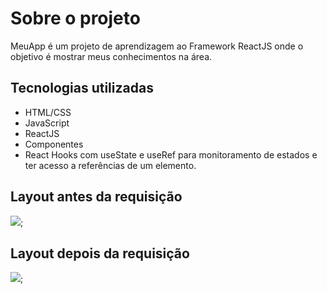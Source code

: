 # Sobre o projeto

MeuApp é um projeto de aprendizagem ao Framework ReactJS onde o objetivo é mostrar meus conhecimentos na área.

## Tecnologias utilizadas

- HTML/CSS
- JavaScript
- ReactJS
- Componentes
- React Hooks com useState e useRef para monitoramento de estados e ter acesso a referências de um elemento.

## Layout antes da requisição

![](../src/img/1.png);

## Layout depois da requisição

![](../src/img/2.png);
